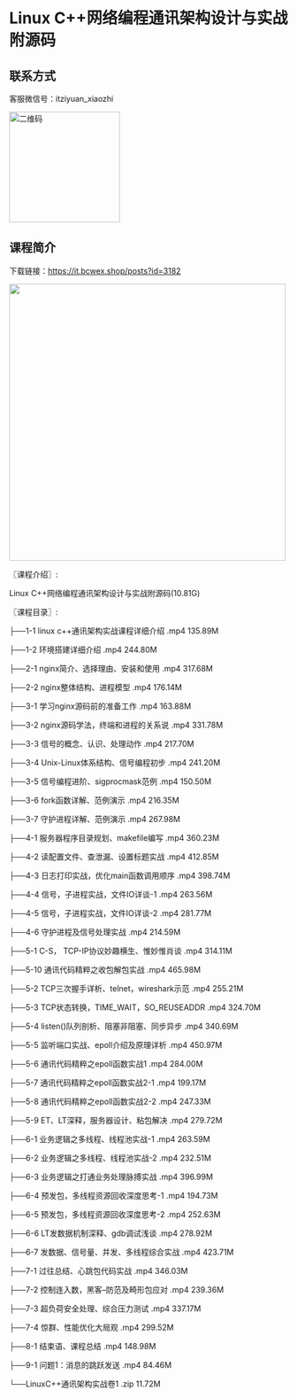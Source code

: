# Linux C++网络编程通讯架构设计与实战附源码

## 联系方式

客服微信号：itziyuan_xiaozhi

<img src="https://ziyuanyun.oss-cn-guangzhou.aliyuncs.com/common/20240614073449/666b82192834a.jpg" width="200" height="200" alt="二维码">

## 课程简介

下载链接：https://it.bcwex.shop/posts?id=3182

<img src="https://ziyuanyun.oss-cn-guangzhou.aliyuncs.com/yun/20240515185037/6644937d625ac.jpg" width="500" alt="">

  〖课程介绍〗:

 Linux C++网络编程通讯架构设计与实战附源码(10.81G)

 〖课程目录〗:

 ├──1-1 linux c++通讯架构实战课程详细介绍 .mp4 135.89M

 ├──1-2 环境搭建详细介绍 .mp4 244.80M

 ├──2-1 nginx简介、选择理由、安装和使用 .mp4 317.68M

 ├──2-2 nginx整体结构、进程模型 .mp4 176.14M

 ├──3-1 学习nginx源码前的准备工作 .mp4 163.88M

 ├──3-2 nginx源码学法，终端和进程的关系说 .mp4 331.78M

 ├──3-3 信号的概念、认识、处理动作 .mp4 217.70M

 ├──3-4 Unix-Linux体系结构、信号编程初步 .mp4 241.20M

 ├──3-5 信号编程进阶、sigprocmask范例 .mp4 150.50M

 ├──3-6 fork函数详解、范例演示 .mp4 216.35M

 ├──3-7 守护进程详解、范例演示 .mp4 267.98M

 ├──4-1 服务器程序目录规划、makefile编写 .mp4 360.23M

 ├──4-2 读配置文件、查泄漏、设置标题实战 .mp4 412.85M

 ├──4-3 日志打印实战，优化main函数调用顺序 .mp4 398.74M

 ├──4-4 信号，子进程实战，文件IO详谈-1 .mp4 263.56M

 ├──4-5 信号，子进程实战，文件IO详谈-2 .mp4 281.77M

 ├──4-6 守护进程及信号处理实战 .mp4 214.59M

 ├──5-1 C-S， TCP-IP协议妙趣横生、惟妙惟肖谈 .mp4 314.11M

 ├──5-10 通讯代码精粹之收包解包实战 .mp4 465.98M

 ├──5-2 TCP三次握手详析、telnet，wireshark示范 .mp4 255.21M

 ├──5-3 TCP状态转换，TIME_WAIT，SO_REUSEADDR .mp4 324.70M

 ├──5-4 listen()队列剖析、阻塞非阻塞、同步异步 .mp4 340.69M

 ├──5-5 监听端口实战、epoll介绍及原理详析 .mp4 450.97M

 ├──5-6 通讯代码精粹之epoll函数实战1 .mp4 284.00M

 ├──5-7 通讯代码精粹之epoll函数实战2-1 .mp4 199.17M

 ├──5-8 通讯代码精粹之epoll函数实战2-2 .mp4 247.33M

 ├──5-9 ET、LT深释，服务器设计、粘包解决 .mp4 279.72M

 ├──6-1 业务逻辑之多线程、线程池实战-1 .mp4 263.59M

 ├──6-2 业务逻辑之多线程、线程池实战-2 .mp4 232.51M

 ├──6-3 业务逻辑之打通业务处理脉搏实战 .mp4 396.99M

 ├──6-4 预发包，多线程资源回收深度思考-1 .mp4 194.73M

 ├──6-5 预发包，多线程资源回收深度思考-2 .mp4 252.63M

 ├──6-6 LT发数据机制深释、gdb调试浅谈 .mp4 278.92M

 ├──6-7 发数据、信号量、并发、多线程综合实战 .mp4 423.71M

 ├──7-1 过往总结、心跳包代码实战 .mp4 346.03M

 ├──7-2 控制连入数，黑客&#8211;防范及畸形包应对 .mp4 239.36M

 ├──7-3 超负荷安全处理、综合压力测试 .mp4 337.17M

 ├──7-4 惊群、性能优化大局观 .mp4 299.52M

 ├──8-1 结束语、课程总结 .mp4 148.98M

 ├──9-1 问题1：消息的跳跃发送 .mp4 84.46M

 └──LinuxC++通讯架构实战卷1 .zip 11.72M

  